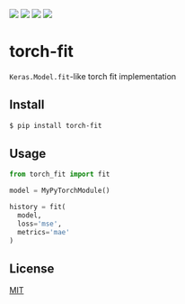[![](https://travis-ci.org/kaelzhang/torch-fit.svg?branch=master)](https://travis-ci.org/kaelzhang/torch-fit)
[![](https://codecov.io/gh/kaelzhang/torch-fit/branch/master/graph/badge.svg)](https://codecov.io/gh/kaelzhang/torch-fit)
[![](https://img.shields.io/pypi/v/torch-fit.svg)](https://pypi.org/project/torch-fit/)
[![](https://img.shields.io/pypi/l/torch-fit.svg)](https://github.com/kaelzhang/torch-fit)

# torch-fit

`Keras.Model.fit`-like torch fit implementation

## Install

```sh
$ pip install torch-fit
```

## Usage

```py
from torch_fit import fit

model = MyPyTorchModule()

history = fit(
  model,
  loss='mse',
  metrics='mae'
)
```

## License

[MIT](LICENSE)
